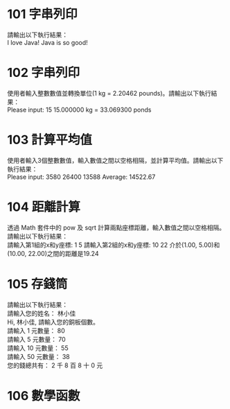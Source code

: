 # 101 字串列印
請輸出以下執行結果：<br />
    I love Java!
    Java is so good!

# 102 字串列印
使用者輸入整數數值並轉換單位(1 kg = 2.20462 pounds)。請輸出以下執行結果：<br />
    Please input: 15
    15.000000 kg = 33.069300 ponds

# 103 計算平均值
使用者輸入3個整數數值，輸入數值之間以空格相隔，並計算平均值。請輸出以下執行結果：<br />
    Please input:
    3580 26400 13588
    Average: 14522.67

# 104 距離計算
透過 Math 套件中的 pow 及 sqrt 計算兩點座標距離，輸入數值之間以空格相隔。請輸出以下執行結果：<br />
    請輸入第1組的x和y座標: 1 5
    請輸入第2組的x和y座標: 10 22
    介於(1.00, 5.00)和(10.00, 22.00)之間的距離是19.24

# 105 存錢筒
請輸出以下執行結果：<br />
    請輸入您的姓名： 林小佳  
    Hi, 林小佳, 請輸入您的銅板個數。  
    請輸入 1 元數量： 80  
    請輸入 5 元數量： 70  
    請輸入 10 元數量： 55  
    請輸入 50 元數量： 38  
    您的錢總共有： 2 千 8 百 8 十 0 元

# 106 數學函數
